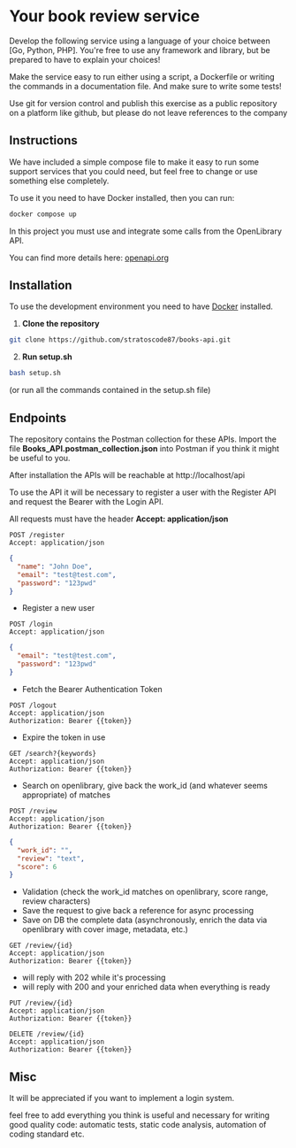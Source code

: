 # Your book review service

Develop the following service using a language of your choice between [Go, Python, PHP].
You're free to use any framework and library, but be prepared to have to explain your choices!

Make the service easy to run either using a script, a Dockerfile or writing the commands in a documentation file.
And make sure to write some tests!

Use git for version control and publish this exercise as a public repository on a platform like github, but please do
not leave references to the company

## Instructions

We have included a simple compose file to make it easy to run some support services that you could need, but feel free
to change or use something else completely.

To use it you need to have Docker installed, then you can run:

```bash
docker compose up
```

In this project you must use and integrate some calls from the OpenLibrary API.

You can find more details here: [openapi.org](https://openlibrary.org/developers/api)

## Installation

To use the development environment you need to have [Docker](https://www.docker.com/) installed.

1. **Clone the repository**

```bash
git clone https://github.com/stratoscode87/books-api.git
```

2. **Run setup.sh**

```bash
bash setup.sh
```

(or run all the commands contained in the setup.sh file)

## Endpoints

The repository contains the Postman collection for these APIs. Import the file **Books_API.postman_collection.json**
into
Postman if you think it might be useful to you.

After installation the APIs will be reachable at http://localhost/api

To use the API it will be necessary to register a user with the Register API and request the Bearer with the Login API.

All requests must have the header **Accept: application/json**

```http request
POST /register
Accept: application/json
```

```json
{
  "name": "John Doe",
  "email": "test@test.com",
  "password": "123pwd"
}
```

- Register a new user

```http request
POST /login
Accept: application/json
```

```json
{
  "email": "test@test.com",
  "password": "123pwd"
}
```

- Fetch the Bearer Authentication Token

```http request
POST /logout
Accept: application/json
Authorization: Bearer {{token}}
```

- Expire the token in use

```http request
GET /search?{keywords}
Accept: application/json
Authorization: Bearer {{token}}
```

- Search on openlibrary, give back the work_id (and whatever seems appropriate) of matches

```http request
POST /review
Accept: application/json
Authorization: Bearer {{token}}
```

```json
{
  "work_id": "",
  "review": "text",
  "score": 6
}
```

- Validation (check the work_id matches on openlibrary, score range, review characters)
- Save the request to give back a reference for async processing
- Save on DB the complete data (asynchronously, enrich the data via openlibrary with cover image, metadata, etc.)

```http request
GET /review/{id}
Accept: application/json
Authorization: Bearer {{token}}
```

- will reply with 202 while it's processing
- will reply with 200 and your enriched data when everything is ready

```http request
PUT /review/{id}
Accept: application/json
Authorization: Bearer {{token}}
```

```http request
DELETE /review/{id}
Accept: application/json
Authorization: Bearer {{token}}
```

## Misc

It will be appreciated if you want to implement a login system.

feel free to add everything you think is useful and necessary for writing good quality code: automatic tests, static
code analysis, automation of coding standard etc.
